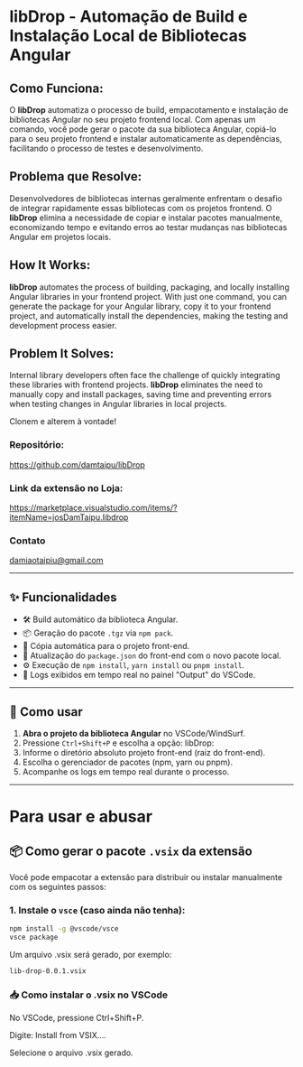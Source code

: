 # libDrop - Automação de Build e Instalação Local de Bibliotecas Angular

## Como Funciona:
O **libDrop** automatiza o processo de build, empacotamento e instalação de bibliotecas Angular no seu projeto frontend local. Com apenas um comando, você pode gerar o pacote da sua biblioteca Angular, copiá-lo para o seu projeto frontend e instalar automaticamente as dependências, facilitando o processo de testes e desenvolvimento.

## Problema que Resolve:
Desenvolvedores de bibliotecas internas geralmente enfrentam o desafio de integrar rapidamente essas bibliotecas com os projetos frontend. O **libDrop** elimina a necessidade de copiar e instalar pacotes manualmente, economizando tempo e evitando erros ao testar mudanças nas bibliotecas Angular em projetos locais.

## How It Works:
**libDrop** automates the process of building, packaging, and locally installing Angular libraries in your frontend project. With just one command, you can generate the package for your Angular library, copy it to your frontend project, and automatically install the dependencies, making the testing and development process easier.

## Problem It Solves:
Internal library developers often face the challenge of quickly integrating these libraries with frontend projects. **libDrop** eliminates the need to manually copy and install packages, saving time and preventing errors when testing changes in Angular libraries in local projects.


Clonem e alterem à vontade!

### Repositório:

https://github.com/damtaipu/libDrop

### Link da extensão no Loja:

https://marketplace.visualstudio.com/items/?itemName=josDamTaipu.libdrop

### Contato

damiaotaipiu@gmail.com

---

## ✨ Funcionalidades

- 🛠 Build automático da biblioteca Angular.
- 📦 Geração do pacote `.tgz` via `npm pack`.
- 📁 Cópia automática para o projeto front-end.
- 📌 Atualização do `package.json` do front-end com o novo pacote local.
- ⚙️ Execução de `npm install`, `yarn install` ou `pnpm install`.
- 🧾 Logs exibidos em tempo real no painel "Output" do VSCode.

---

## 🚀 Como usar

1. **Abra o projeto da biblioteca Angular** no VSCode/WindSurf.
2. Pressione `Ctrl+Shift+P` e escolha a opção: libDrop:
3. Informe o diretório absoluto projeto front-end (raiz do front-end).
4. Escolha o gerenciador de pacotes (npm, yarn ou pnpm).
5. Acompanhe os logs em tempo real durante o processo.

---


# Para usar e abusar
## 📦 Como gerar o pacote `.vsix` da extensão

Você pode empacotar a extensão para distribuir ou instalar manualmente com os seguintes passos:

### 1. Instale o `vsce` (caso ainda não tenha):
```bash
npm install -g @vscode/vsce
vsce package
```

Um arquivo .vsix será gerado, por exemplo:
```bash
lib-drop-0.0.1.vsix
```

### 📥 Como instalar o .vsix no VSCode
No VSCode, pressione Ctrl+Shift+P.

Digite: Install from VSIX....

Selecione o arquivo .vsix gerado.


